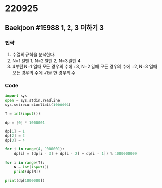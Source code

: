 # 220925



## Baekjoon #15988 1, 2, 3 더하기 3 #



### 전략
1. 수열의 규칙을 분석한다.
2. N=1 일땐 1, N=2 일땐 2, N=3 일땐 4
3. 4부턴 N=1 일때 모든 경우의 수에 +3, N=2 일때 모든 경우의 수에 +2, N=3 일때 모든 경우의 수에 +1을 한 경우의 수

### Code

```python
import sys
open = sys.stdin.readline
sys.setrecursionlimit(1000001)

T = int(input())

dp = [0] * 1000001

dp[1] = 1
dp[2] = 2
dp[3] = 4

for i in range(4, 1000001):
    dp[i] = (dp[i - 3] + dp[i - 2] + dp[i - 1]) % 1000000009

for i in range(T):
    N = int(input())
    print(dp[N])

print(dp[1000000])


```